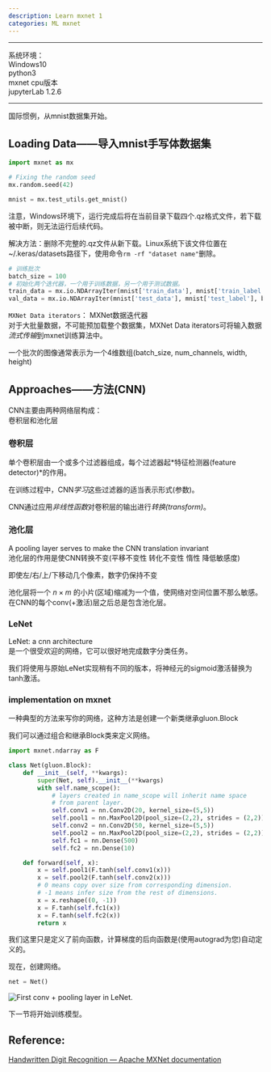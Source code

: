 ```yaml
---
description: Learn mxnet 1
categories: ML mxnet
---
```


---

系统环境：  
Windows10  
python3  
mxnet cpu版本  
jupyterLab 1.2.6

---

国际惯例，从mnist数据集开始。

Loading Data——导入mnist手写体数据集
---

```python
import mxnet as mx

# Fixing the random seed
mx.random.seed(42)

mnist = mx.test_utils.get_mnist()
```

注意，Windows环境下，运行完成后将在当前目录下载四个.qz格式文件，若下载被中断，则无法运行后续代码。

解决方法：删除不完整的.qz文件从新下载。Linux系统下该文件位置在~/.keras/datasets路径下，使用命令`rm -rf "dataset name"`删除。

```python
# 训练批次
batch_size = 100
# 初始化两个迭代器，一个用于训练数据，另一个用于测试数据。
train_data = mx.io.NDArrayIter(mnist['train_data'], mnist['train_label'], batch_size, shuffle=True)
val_data = mx.io.NDArrayIter(mnist['test_data'], mnist['test_label'], batch_size)
```

`MXNet Data iterators`： MXNet数据迭代器  
对于大批量数据，不可能预加载整个数据集，MXNet Data iterators可将输入数据*流式传输*到mxnet训练算法中。

一个批次的图像通常表示为一个4维数组(batch_size, num_channels, width, height)


Approaches——方法(CNN)
---

CNN主要由两种网络层构成：  
卷积层和池化层

### 卷积层

单个卷积层由一个或多个过滤器组成，每个过滤器起*特征检测器(feature detector)*的作用。

在训练过程中，CNN*学习*这些过滤器的适当表示形式(参数)。

CNN通过应用*非线性函数*对卷积层的输出进行*转换(transform)*。

### 池化层

A pooling layer serves to make the CNN translation invariant  
池化层的作用是使CNN转换不变(平移不变性 转化不变性 惰性 降低敏感度)

即使左/右/上/下移动几个像素，数字仍保持不变

池化层将一个 $n \times m$ 的小片(区域)缩减为一个值，使网络对空间位置不那么敏感。在CNN的每个conv(+激活)层之后总是包含池化层。

### LeNet

LeNet: a cnn architecture  
是一个很受欢迎的网络，它可以很好地完成数字分类任务。

我们将使用与原始LeNet实现稍有不同的版本，将神经元的sigmoid激活替换为tanh激活。

### implementation on mxnet

一种典型的方法来写你的网络，这种方法是创建一个新类继承gluon.Block

我们可以通过组合和继承Block类来定义网络。

```python
import mxnet.ndarray as F

class Net(gluon.Block):
    def __init__(self, **kwargs):
        super(Net, self).__init__(**kwargs)
        with self.name_scope():
            # layers created in name_scope will inherit name space
            # from parent layer.
            self.conv1 = nn.Conv2D(20, kernel_size=(5,5))
            self.pool1 = nn.MaxPool2D(pool_size=(2,2), strides = (2,2))
            self.conv2 = nn.Conv2D(50, kernel_size=(5,5))
            self.pool2 = nn.MaxPool2D(pool_size=(2,2), strides = (2,2))
            self.fc1 = nn.Dense(500)
            self.fc2 = nn.Dense(10)

    def forward(self, x):
        x = self.pool1(F.tanh(self.conv1(x)))
        x = self.pool2(F.tanh(self.conv2(x)))
        # 0 means copy over size from corresponding dimension.
        # -1 means infer size from the rest of dimensions.
        x = x.reshape((0, -1))
        x = F.tanh(self.fc1(x))
        x = F.tanh(self.fc2(x))
        return x
```

我们这里只是定义了前向函数，计算梯度的后向函数是(使用autograd为您)自动定义的。

现在，创建网络。

```python
net = Net()
```

![First conv + pooling layer in LeNet.](https://raw.githubusercontent.com/dmlc/web-data/master/mxnet/image/conv_mnist.png)

下一节将开始训练模型。

Reference:
---

[Handwritten Digit Recognition — Apache MXNet documentation](https://mxnet.apache.org/api/python/docs/tutorials/packages/gluon/image/mnist.html)